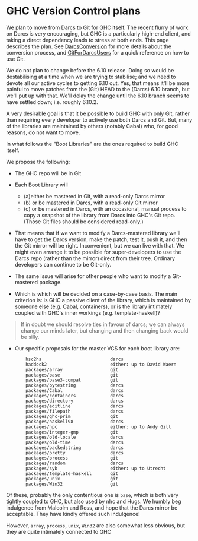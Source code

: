 # GHC Version Control plans


We plan to move from Darcs to Git for GHC itself.  The recent flurry of work on Darcs is very encouraging, but GHC is a particularly high-end client, and taking a direct dependency leads to stress at both ends.  This page describes the plan.  See [DarcsConversion](darcs-conversion) for more details about the conversion process, and [GitForDarcsUsers](git-for-darcs-users) for a quick reference on how to use Git.


We do not plan to change before the 6.10 release. Doing so would be destabilising at a time when we are trying to stabilise; and we need to devote all our active cycles to getting 6.10 out.  Yes, that means it'll be more painful to move patches from the (Git) HEAD to the (Darcs) 6.10 branch, but we'll put up with that.  We'll delay the change until the 6.10 branch seems to have settled down; i.e. roughly 6.10.2.


A very desirable goal is that it be possible to build GHC with only Git, rather than requiring every developer to actively use both Darcs and Git.  But, many of the libraries are maintained by others (notably Cabal) who, for good reasons, do not want to move.


In what follows the "Boot Libraries" are the ones required to build GHC itself.


We propose the following:

- The GHC repo will be in Git

- Each Boot Library will

  - (a)either be mastered in Git, with a read-only Darcs mirror
  - (b) or be mastered in Darcs, with a read-only Git mirror
  - (c) or be mastered in Darcs, with an occasional, manual process to copy a snapshot of the library from Darcs into GHC's Git repo.  (Those Git files should be considered read-only.)

- That means that if we want to modify a Darcs-mastered library we'll have to get the Darcs version, make the patch, test it, push it, and then the Git mirror will be right.  Inconvenient,     but we can live with that.  We might even arrange it to be possible for super-developers to use the Darcs repo (rather than the mirror) direct from their tree.  Ordinary developers can continue to be Git-only.

- The same issue will arise for other people who want to modify a
  Git-mastered package.

- Which is which will be decided on a case-by-case basis.  The main criterion is: is GHC a passive client of the library, which is maintained by someone else (e.g. Cabal, containers), or is the library intimately coupled with GHC's inner workings (e.g. template-haskell)?

>
>
> If in doubt we should resolve ties in favour of darcs; we can always change our minds later, but changing and then changing back would be silly.
>
>

- Our specific proposals for the master VCS for each boot library are:

  ```wiki
      hsc2hs                          darcs
      haddock2                        either: up to David Waern 
      packages/array                  git
      packages/base                   git
      packages/base3-compat           git
      packages/bytestring             darcs
      packages/Cabal                  darcs
      packages/containers             darcs
      packages/directory              darcs
      packages/editline               darcs
      packages/filepath               darcs
      packages/ghc-prim               git
      packages/haskell98              darcs
      packages/hpc                    either: up to Andy Gill
      packages/integer-gmp            git
      packages/old-locale             darcs
      packages/old-time               darcs
      packages/packedstring           darcs
      packages/pretty                 darcs
      packages/process                git
      packages/random                 darcs
      packages/syb                    either: up to Utrecht
      packages/template-haskell       git
      packages/unix                   git
      packages/Win32                  git
  ```


Of these, probably the only contentious one is `base`, which is both very tightly coupled to GHC, but also used by nhc and Hugs.  We humbly beg indulgence from Malcolm and Ross, and hope that the Darcs mirror be acceptable.  They have kindly offered such indulgence!


However, `array`, `process`, `unix`, `Win32` are also somewhat less obvious, but they are quite intimately connected to GHC
